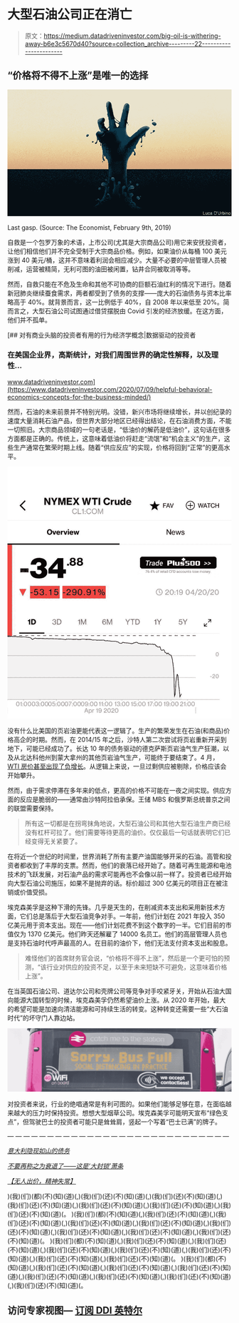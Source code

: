 # 大型石油公司正在消亡

> 原文：<https://medium.datadriveninvestor.com/big-oil-is-withering-away-b6e3c5670d40?source=collection_archive---------22----------------------->

## “价格将不得不上涨”是唯一的选择

![](img/29fc0631385c2dcbf6a645d55dab5c85.png)

Last gasp. (Source: The Economist, February 9th, 2019)

自救是一个包罗万象的术语，上市公司(尤其是大宗商品公司)用它来安抚投资者，让他们相信他们并不完全受制于大宗商品价格。例如，如果油价从每桶 100 美元涨到 40 美元/桶，这并不意味着利润会相应减少。大量不必要的中层管理人员被削减，运营被精简，无利可图的油田被闲置，钻井合同被取消等等。

然而，自救只能在不危及生命和其他不可协商的巨额石油红利的情况下进行。随着新冠肺炎继续蚕食需求，两者都受到了债务的支撑——庞大的石油债务与资本比率略高于 40%。就背景而言，这一比例低于 40%，自 2008 年以来低至 20%。简而言之，大型石油公司试图通过借贷摆脱由 Covid 引发的经济放缓。在这方面，他们并不孤单。

[](https://www.datadriveninvestor.com/2020/07/09/helpful-behavioral-economics-concepts-for-the-business-minded/) [## 对有商业头脑的投资者有用的行为经济学概念|数据驱动的投资者

### 在美国企业界，高斯统计，对我们周围世界的确定性解释，以及理性…

www.datadriveninvestor.com](https://www.datadriveninvestor.com/2020/07/09/helpful-behavioral-economics-concepts-for-the-business-minded/) 

然而，石油的未来前景并不特别光明。没错，新兴市场将继续增长，并以创纪录的速度大量消耗石油产品，但世界大部分地区已经得出结论，在石油消费方面，不能一切照旧。大宗商品领域的一句老话是，“低油价的解药是低油价”，这句话在很多方面都是正确的。传统上，这意味着低油价将赶走“流氓”和“机会主义”的生产，这些生产通常在繁荣时期上线。随着“供应反应”的实现，价格将回到“正常”的更高水平。

![](img/0ffa69db4afb145067c73dfb88eed501.png)

没有什么比美国的页岩油更能代表这一逻辑了。生产的繁荣发生在石油(和商品)价格高企的时期。然而，在 2014/15 年之后，沙特人第二次尝试将页岩重新开采到地下，可能已经成功了。长达 10 年的债务驱动的德克萨斯页岩油气生产狂潮，以及从北达科他州到蒙大拿州的其他页岩油气生产，可能终于要结束了。4 月， [WTI 房价甚至出现了负增长](https://medium.com/datadriveninvestor/no-bids-mental-c09c3ce38d27)。从逻辑上来说，一旦过剩供应被剔除，价格应该会开始攀升。

然而，由于需求停滞在多年来的低点，更高的价格不可能在一夜之间实现。供应方面的反应是脆弱的——通常由沙特阿拉伯承保。王储 MBS 和俄罗斯总统普京之间的联盟需要保持。

> 所有这一切都是在拐弯抹角地说，大型石油公司和其他大型石油生产商已经没有杠杆可拉了。他们需要等待更高的油价。仅仅最后一句话就表明它们已经变得无关紧要了。

在将近一个世纪的时间里，世界消耗了所有主要产油国能够开采的石油。高管和投资者都收到了丰厚的支票。然而，他们的衰落已经开始了。随着可再生能源和电池技术的飞跃发展，对石油产品的需求可能再也不会像以前一样了。投资者已经开始向大型石油公司施压，如果不是抛弃的话。标价超过 300 亿美元的项目正在被注销或价值受损。

埃克森美孚是这种下滑的先锋。几乎是天生的，在削减资本支出和采用新技术方面，它们总是落后于大型石油竞争对手。一年前，他们计划在 2021 年投入 350 亿美元用于资本支出。现在——他们计划花费不到这个数字的一半。它们目前的市值仅为 1370 亿美元。他们昨天还解雇了 14000 名员工。他们的高层管理人员也是支持石油时代呼声最高的人。在目前的油价下，他们无法支付资本支出和股息。

> 难怪他们的首席财务官会说，“价格将不得不上涨”，然后是一个更可怕的预测，“该行业对供应的投资不足，以至于未来短缺不可避免，这意味着价格上涨”。

在当英国石油公司、道达尔公司和壳牌公司等竞争对手咬紧牙关，开始从石油大国向能源大国转型的时候，埃克森美孚仍然希望油价上涨。从 2020 年开始，最大的希望可能是加速向清洁能源和可持续生活的转变。这种转变还需要一些“大石油时代”的坏守门人靠边站。

![](img/d350d626f0bacac47e8721fbec7e0515.png)

对投资者来说，行业的绝唱通常是有利可图的。如果他们能够足够在意，在面临越来越大的压力时保持投资。想想大型烟草公司。埃克森美孚可能明天宣布“绿色支点”，但驾驶巴士的投资者可能只是耸耸肩，竖起一个写着“巴士已满”的牌子。

— — — — — — — — — — — — — — — — — — — — — — — — — — — —

[*意大利隐现如山的债务*](https://medium.com/datadriveninvestor/italys-looming-mountain-of-debt-2e715915b19f)

[*不要再称之为衰退了——这是‘大封锁’萧条*](/datadriveninvestor/stop-calling-it-a-recession-this-is-the-great-lockdown-depression-2877616977ed)

[*【无人出价，精神失常】*](/datadriveninvestor/no-bids-mental-c09c3ce38d27)

)(我)(们)(都)(不)(知)(道)(,)(我)(们)(还)(不)(知)(道)(,)(我)(们)(还)(不)(知)(道)(,)(我)(们)(还)(不)(知)(道)(,)(我)(们)(还)(不)(知)(道)(,)(我)(们)(还)(不)(知)(道)(,)(我)(们)(还)(不)(知)(道)(。 )(我)(们)(都)(不)(知)(道)(,)(我)(们)(还)(不)(知)(道)(,)(我)(们)(还)(不)(知)(道)(,)(我)(们)(还)(不)(知)(道)(,)(我)(们)(还)(不)(知)(道)(,)(我)(们)(还)(不)(知)(道)(,)(我)(们)(还)(不)(知)(道)(,)(我)(们)(还)(不)(知)(道)(,)(我)(们)(还)(不)(知)(道)(。 )(我)(们)(都)(不)(知)(道)(,)(我)(们)(还)(不)(知)(道)(,)(我)(们)(还)(不)(知)(道)(,)(我)(们)(还)(不)(知)(道)(,)(我)(们)(还)(不)(知)(道)(,)(我)(们)(还)(不)(知)(道)(,)(我)(们)(还)(不)(知)(道)(,)(我)(们)(还)(不)(知)(道)(。 )(我)(们)(都)(不)(知)(道)(,)(我)(们)(还)(不)(知)(道)(,)(我)(们)(还)(不)(知)(道)(,)(我)(们)(还)(不)(知)(道)(,)(我)(们)(还)(不)(知)(道)(,)(我)(们)(还)(不)(知)(道)(,)(我)(们)(还)(不)(知)(道)(,)(我)(们)(还)(不)(知)(道)(。

## 访问专家视图— [订阅 DDI 英特尔](https://datadriveninvestor.com/ddi-intel)
